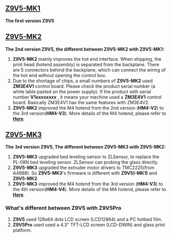 ## [Z9V5-MK1](https://github.com/ZONESTAR3D/Z9/tree/main/Z9V5-MK1) 
**The first version Z9V5**

## [Z9V5-MK2](https://github.com/ZONESTAR3D/Z9/tree/main/Z9V5-MK2)
**The 2nd version Z9V5, the different between Z9V5-MK2 with Z9V5-MK1:**    
1. **Z9V5-MK2** mainly improves the hot end interface. When shipping, the print head (hotend assembly) is separated from the backplane. There are 5 connectors behind the backplane, which can connect the wiring of the hot end without opening the control box.  
2. Due to the shortage of chips, a small numbers of **Z9V5-MK2** used **ZM3E4V1** control board. Please check the product serial number (a white lable pasted on the power supply). If the product with serial number **V1xxxxxxxx** , it means your machine used a **ZM3E4V1** control board. Basically ZM3E4V1 has the same features with ZM3E4V2.      
3. **Z9V5-MK2** improved the M4 hotend from the 2nd version (**HM4-V2**) to the 3rd version(**HM4-V3**). More details of the M4 hotend, please refer to [**Here**](https://github.com/ZONESTAR3D/Upgrade-kit-guide/tree/main/HOTEND/M4%20%204-IN-1-OUT%20Mixing%20Color%20Hotend).    

## [Z9V5-MK3](https://github.com/ZONESTAR3D/Z9/tree/main/Z9V5-MK3)  
**The 3rd version Z9V5, The different between Z9V5-MK3 with Z9V5-MK2:**  
1. **Z9V5-MK3** upgraded bed leveling sensor to ZLSensor, to replace the PL-08N bed leveling sensor. ZLSensor can probing the glass directly.  
2. **Z9V5-MK3** upgraded the extruder motor drivers to TMC2225(from A4988). So **Z9V5-MK3**'s firmware is different with **Z9V5(-MK1)** and **Z9V5-MK2**.  
3. **Z9V5-MK3** improved the M4 hotend from the 3rd version (**HM4-V3**) to the 4th version(**HM4-V4**). More details of the M4 hotend, please refer to [**Here**](https://github.com/ZONESTAR3D/Upgrade-kit-guide/tree/main/HOTEND/M4%20%204-IN-1-OUT%20Mixing%20Color%20Hotend).    

### What's different between Z9V5 with Z9V5Pro    
1. **Z9V5** used 128x64 dots LCD screen (LCD12864) and a PC hotbed film.  
2. **Z9V5Pro** used used a 4.3" TFT-LCD screen (LCD-DWIN) and glass print platform.
